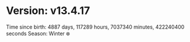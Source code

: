 # Version: v13.4.17
Time since birth: 4887 days, 117289 hours, 7037340 minutes, 422240400 seconds
Season: Winter ❄️
